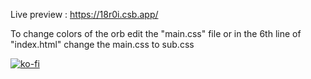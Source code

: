 Live preview : https://18r0i.csb.app/

To change colors of the orb edit the "main.css" file or in the 6th line of "index.html" change the main.css to sub.css

[![ko-fi](https://ko-fi.com/img/githubbutton_sm.svg)](https://ko-fi.com/K3K36LXOH)
